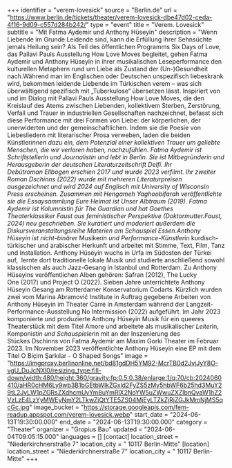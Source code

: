 +++
identifier = "verem-lovesick"
source = "Berlin.de"
url = "https://www.berlin.de/tickets/theater/verem-lovesick-dbe47d02-ceda-4f16-9d09-c557d284b242/"
type = "event"
title = "Verem. Lovesick"
subtitle = "Mit Fatma Aydemir und Anthony Hüseyin"
description = "Wenn Liebende im Grunde Leidende sind, kann die Erfüllung ihrer Sehnsüchte jemals Heilung sein? Als Teil des öffentlichen Programms Six Days of Love, das Pallavi Pauls Ausstellung How Love Moves begleitet, gehen Fatma Aydemir und Anthony Hüseyin in ihrer musikalischen Leseperformance den kulturellen Metaphern rund um Liebe als Zustand der (Un-)Gesundheit nach.Während man im Englischen oder Deutschen unspezifisch liebeskrank wird, bekommen leidende Liebende im Türkischen verem – was sich überwältigend spezifisch mit „Tuberkulose“ übersetzen lässt. Inspiriert von und im Dialog mit Pallavi Pauls Ausstellung How Love Moves, die den Kreislauf des Atems zwischen Liebenden, kollektivem Sterben, Zerstörung, Verfall und Trauer in industriellen Gesellschaften nachzeichnet, befasst sich diese Performance mit drei Formen von Liebe: der körperlichen, der unerwiderten und der gemeinschaftlichen. Indem sie die Poesie von Liebesliedern mit literarischer Prosa verweben, laden die beiden Künstler*innen dazu ein, dem Potenzial einer kollektiven Trauer um geliebte Menschen, die wir verloren haben, nachzufühlen. Fatma Aydemir ist Schriftstellerin und Journalistin und lebt in Berlin. Sie ist Mitbegründerin und Herausgeberin der deutschen Literaturzeitschrift Delfi. Ihr Debütroman Ellbogen erschien 2017 und wurde 2023 verfilmt. Ihr zweiter Roman Dschinns (2022) wurde mit mehreren Literaturpreisen ausgezeichnet und wird 2024 auf Englisch mit University of Wisconsin Press erscheinen. Zusammen mit Hengameh Yaghoobifarah veröffentlichte sie die Essaysammlung Eure Heimat ist Unser Albtraum (2019). Fatma Aydemir ist Kolumnistin für The Guardian und hat Goethes Theaterklassiker Faust aus feministischer Perspektive (Doktormutter.Faust, 2024) neu geschrieben. Sie kuratiert und moderiert außerdem die Diskursveranstaltungsreihe Materien am Schauspiel Essen.Anthony Hüseyin ist nicht-binäre*r Musiker*in und Performance-Künstler*in kurdisch-türkischer und arabischer Herkunft und arbeitet mit Stimme, Text, Film, Tanz und Installation. Anthony Hüseyin wuchs in Urfa im Südosten der Türkei auf,  lernte dort traditionelle lokale Musik und studierte anschließend sowohl klassischen als auch Jazz-Gesang in Istanbul und Rotterdam. Zu Anthony Hüseyins veröffentlichen Alben gehören: Safran (2012), The Lucky One (2017) und Project O (2022). Sieben Jahre unterrichtete Anthony Hüseyin Gesang am Rotterdamer Konservatorium Codarts. Kürzlich wurden zwei vom Marina Abramović Institute in Auftrag gegebene Arbeiten von Anthony Hüseyin im Theater Carré in Amsterdam während der Langzeit-Performance-Ausstellung No Intermission (2022) aufgeführt. Im Jahr 2023 komponierte und produzierte Anthony Hüseyin Musik für ein queeres Theaterstück mit dem Titel Amore und arbeitete als musikalische*r Leiter*in, Komponist*in und Schauspieler*in mit an der Inszenierung des Stückes Dschinns von Fatma Aydemir am Maxim Gorki Theater im Februar 2023. Im November 2023 veröffentlichte Anthony Hüseyin eine EP mit dem Titel O Biçim Şarkılar - O Shaped Songs"
image = "https://imgproxy.berlinonline.net/bd81gdDH5YM92-McrTB0d2JvjJyY8O-vgU_DuJcNXl0/resizing_type:fill-down/width:480/height:360/gravity:fp:0.5:0.38/enlarge:1/q:70/cb:2024060410/aHR0cHM6Ly9wb3B1bGEtbWlkZGxld2FyZS5zMy5hbWF6b25hd3MuY29tL2JvLW1pZGRsZXdhcmUvYm8uYmRlX2NoYW5uZWwuZXZlbnQvaW1hZ2VzLzE4LzYyMWEyNmY2LTkwZjQtYTE5ZS04MjEyLTZkZjRjZGJkMmNjMS5qcGc.jpg"
image_bucket = "https://storage.googleapis.com/fem-readup.appspot.com/verem-lovesick.webp"
start_date = "2024-06-13T19:30:00.000"
end_date = "2024-06-13T19:30:00.000"
category = "Theater"
organizer = "Gropius Bau"
updated = "2024-06-04T09:05:15.000"
languages = []
[contact]
location_street = "Niederkirchnerstraße 7"
location_city = " 10117 Berlin-Mitte"
[location]
location_street = "Niederkirchnerstraße 7"
location_city = " 10117 Berlin-Mitte"
+++
